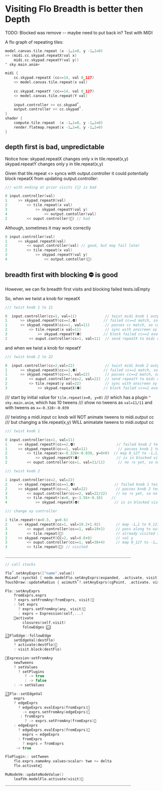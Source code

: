 
# Visiting Flo Breadth is better then Depth
TODO: Blocked was remove -- maybe need to put back in? Test with MIDI

A flo graph of repeating tiles:

```c
model.canvas.tile.repeat (x -1…1=0, y -1…1=0)
>> (midi.cc.skypad.repeatX(val x)
    midi.cc.skypad.repeatY(val y))
^ sky.main.anim⚡️

midi {
    cc.skypad.repeatX (cc==14, val 0_127)
    <> model.canvas.tile.repeat(x val)
    
    cc.skypad.repeatY (cc==14, val 0_127)
    <> model.canvas.tile.repeat(Y val)
    
    input.controller >> cc.skypad˚.
    output.controller << cc.skypad˚.
}
shader {
    compute.tile.repeat  (x -1…1=0, y -1…1=0)
    render.flatmap.repeat(x -1…1=0, y -1…1=0)
}
```

## depth first is bad, unpredictable

Notice how:
    skypad.repeatX changes only x in tile.repeat(x,y)
    skypad.repeatY changes only y in tile.repeat(x,y)

Given that tile.repeat <> syncs with output.controller
it could potentially block repeatX from updating output.controller:


```c
/// with ending at prior visits (🏁) is bad

0 input.controller(val)
1     >> skypad.repeatX(val)
2         <> tile.repeat(x val)
3             >> skypad.repeatY(val y)
4                 << output.contoller(val)
2         << ouput.controller(🏁) // bad
```

Although, sometimes it may work correctly

```c
0 input.controller(val)
1     >> skypad.repeatX(val)
2         << ouput.controller(val) // good, but may fail later
2         <> tile.repeat(x val)
3             >> skypad.repeatY(val y)
4                 << output.contoller(🏁)
```

## breadth first with blocking ⛔️ is good

However, we can fix breadth first visits and blocking failed tests.isEmpty

So, when we twist a knob for repeatX

```c
/// twist knob 1 to 11

0  input.controller(cc=1, val=11)             // twist midi knob 1 outputs 11
1      >> skypad.repeatY(cc==2,⛔️)            // failed cc==2 match, so block ⛔️
1      >> skypad.repeatX(cc==1, val=11)       // passes cc match, so continue
2          <> tile.repeat(x val=11)           // sync with onscreen xy control
3              >> skypad.repeatY(⛔️)          // block failed cc==2 eval
2          << ouput.controller(cc=1, val=11)  // send repeatX to midi output
```

and when we twist a knob for repeatY

```c
/// twist knob 2 to 22

0  input.controller(cc=2,val=22)              // twist midi knob 2 outputs 22
1      >> skypad.repeatX(cc==1,⛔️)            // failed cc==1 match, so block ⛔️
1      >> skypad.repeatY(cc==2, val=22)       // passes cc==2 match, so continue
2          << ouput.controller(cc=2, val=22)  // send repeatY to midi output
2          <> tile.repeat(y val=22)           // sync with onscreen xy control
3              >> skypad.repeatX(⛔️)          // block failed cc==1 eval
```

/// start by initial value for `tile.repeat(x=0, y=0)`
/// which has a plugin `^ sky.main.anim`, which has 10 tweens
/// show no tweens as `val=11/11` and with tweens as `x=-0.328⚡️-0.039`

/// twisting a midi.input cc knob will NOT animate tweens to midi.output cc
/// but changing a tile.repeat(x,y) WILL animatate tweens to midi.output cc
```c
/// twist knob 1

0 input.controller(cc=1, val=11)
1     >> skypad.repeatY(cc==2,⛔️)                   // failed knob 2 test so block
1     >> skypad.repeatX(cc==1, val=11)              // passes knob 1 test so continue
2         <> tile.repeat(x=-0.328⚡️-0.039, y=0⚡️0)  // map 0_127 to -1…1, with 1st ⚡️
3             >> skypad.repeatY(⛔️)                 // is in blocked visit, so ignore
2         << ouput.controller(cc=1, val=11/11)      // no ⚡️s yet, so no animation

/// twist knob 2

1 input.controller(cc=2, val=22)
2     >> skypad.repeatX(cc==1,⛔️)                  // failed knob 1 test so block
2     >> skypad.repeatY(cc==2, val=22)             // passes knob 2 test so continue
3         << ouput.controller(cc==2, val=22/22)    // no ⚡️s yet, so no animatin
3         <> tile.repeat⚡️(x=0, y=-1.56⚡️-0.16)    //
4             >> skypad.repeatX(⛔️)                // is in blocked visit, so ignore

/// change xy controller

1 tile.repeat⚡️(x=0.3,  y=0.6)
2     >> skypad.repeatX(cc=1, val=19.2⚡️1.92)       // map -1…1 to 0_127 with 1st ⚡️
3         << ouput.controller(cc==1, val=19⚡️2)     // pass along to output controller
3         <> tile.repeat(🏁)                        // already visited self
2     >> skypad.repeatY(CC=2, val=0.6⚡️0)           // val y
3         << ouput.controller(cc==1, val=38⚡️4)     // map 0_127 to -1…1 with 1st ⚡️
3         <> tile.repeat(🏁) // visited

__________________________________________________________

// call stacks

flo˚.setAnyExprs(["name",value])
MuLeaf::syncVal { node.modelFlo.setAnyExprs(expanded, .activate, visit) }
TouchDraw::updateRadius { azimuth˚?.setAnyExprs(cgPoint, .activate, visit) }

Flo::setAnyExprs
    fromExprs,exprs
    ? exprs.setFromAny(fromExprs, visit)🔷
    : let exprs
      ? exprs.setFromAny(any, visit)🔷
      : exprs = Expression(self,...)
    🚦activate
        closures(self,visit)
        folowEdges ⬦⃣

⬦⃣ FloEdge::followEdge
    setEdgeVal(destFlo)
    ? activate(destFlo)🚦
    : visit.block(destFlo)

🔷Expression:setFromAny
    newTweens
    ? setValues
      ? setPlugins
         ? -> true
         : -> false
    : -> setValues

⬦⃣ Flo::setEdgeVal
    exprs
    ? edgeExprs
      ? edgeExprs.evalExprs(fromExprs)🔸
        -> exprs.setFromAny(edgeExprs)🔷
       : fromExprs
         ? -> exprs.setFromAny(fromExprs)🔷
    : edgeExprs
      ? edgeExprs.evalExprs(fromExprs)🔸
        exprs = edgeExprs
      : fromExprs
        ? exprs = fromExprs
     -> true

FloPlugin:: setTween
    flo.exprs.nameAny.values<scalar> twe += delta
    flo.activate🚦

MuNodeVm::updateNodeValue()
    leafVm.modelFlo.activate(visit)🚦
__________________________________________________________

